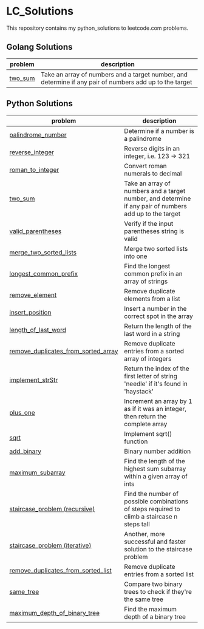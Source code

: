 # LC_Solutions
This repository contains my python_solutions to leetcode.com problems.

## Golang Solutions
|problem|description|
|---|---|
|[two_sum](golang_solutions/two_sum.go)|Take an array of numbers and a target number, and determine if any pair of numbers add up to the target|

## Python Solutions
|problem|description|
|---|---|
|[palindrome_number](python_solutions/palindrome_number.py)|Determine if a number is a palindrome|
|[reverse_integer](python_solutions/reverse_integer.py)|Reverse digits in an integer, i.e. 123 -> 321|
|[roman_to_integer](python_solutions/roman_to_integer.py)|Convert roman numerals to decimal|
|[two_sum](python_solutions/two_sum.py)|Take an array of numbers and a target number, and determine if any pair of numbers add up to the target|
|[valid_parentheses](python_solutions/valid_parentheses.py)|Verify if the input parentheses string is valid|
|[merge_two_sorted_lists](python_solutions/merge_two_sorted_lists.py)|Merge two sorted lists into one|
|[longest_common_prefix](python_solutions/longest_common_prefix.py)|Find the longest common prefix in an array of strings|
|[remove_element](python_solutions/remove_element.py)|Remove duplicate elements from a list|
|[insert_position](python_solutions/insert_position.py)|Insert a number in the correct spot in the array|
|[length_of_last_word](python_solutions/length_of_last_word.py)|Return the length of the last word in a string|
|[remove_duplicates_from_sorted_array](python_solutions/remove_duplicates_from_sorted_array.py)|Remove duplicate entries from a sorted array of integers|
|[implement_strStr](python_solutions/implement_strstr.py)|Return the index of the first letter of string 'needle' if it's found in 'haystack'|
|[plus_one](python_solutions/plus_one.py)|Increment an array by 1 as if it was an integer, then return the complete array|
|[sqrt](python_solutions/sqrt.py)|Implement sqrt() function|
|[add_binary](python_solutions/add_binary.py)|Binary number addition|
|[maximum_subarray](python_solutions/maximum_subarray.py)|Find the length of the highest sum subarray within a given array of ints|
|[staircase_problem (recursive)](python_solutions/staircase_problem_recursive.py)|Find the number of possible combinations of steps required to climb a staircase n steps tall|
|[staircase_problem (iterative)](python_solutions/staircase_problem_iterative.py)|Another, more successful and faster solution to the staircase problem|
|[remove_duplicates_from_sorted_list](python_solutions/remove_duplicates_from_sorted_list.py)|Remove duplicate entries from a sorted list|
|[same_tree](python_solutions/same_tree.py)|Compare two binary trees to check if they're the same tree|
|[maximum_depth_of_binary_tree](python_solutions/maximum_depth_of_binary_tree.py)|Find the maximum depth of a binary tree|
